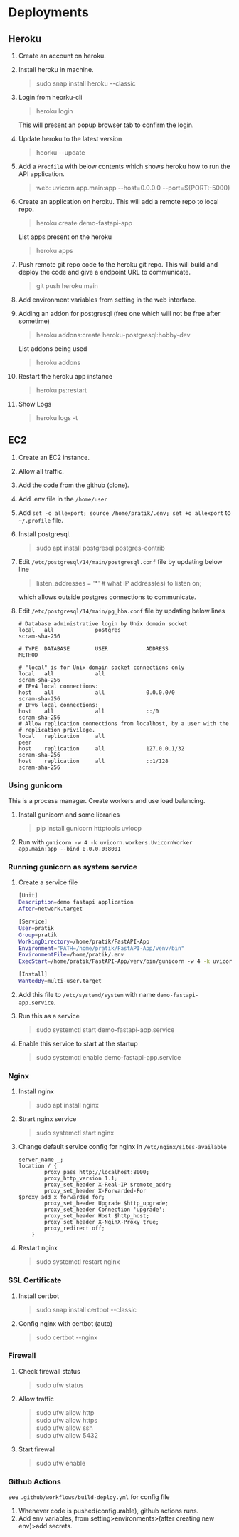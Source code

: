 # Deployments

## Heroku

1. Create an account on heroku.
2. Install heroku in machine.
    > sudo snap install heroku --classic
3. Login from heorku-cli

    > heroku login

    This will present an popup browser tab to confirm the login.

4. Update heroku to the latest version
    > heorku --update
5. Add a `Procfile` with below contents which shows heroku how to run the API application.

    > web: uvicorn app.main:app --host=0.0.0.0 --port=${PORT:-5000}

6. Create an application on heroku. This will add a remote repo to local repo.

    > heroku create demo-fastapi-app<br>

    List apps present on the heroku

    > heroku apps

7. Push remote git repo code to the heroku git repo. This will build and deploy the code and give a endpoint URL to communicate.
    > git push heroku main
8. Add environment variables from setting in the web interface.
9. Adding an addon for postgresql (free one which will not be free after sometime)

    > heroku addons:create heroku-postgresql:hobby-dev

    List addons being used

    > heroku addons

10. Restart the heroku app instance

    > heroku ps:restart

11. Show Logs
    > heroku logs -t

## EC2

1. Create an EC2 instance.
2. Allow all traffic.
3. Add the code from the github (clone).
4. Add .env file in the `/home/user`
5. Add `set -o allexport; source /home/pratik/.env; set +o allexport` to `~/.profile` file.
6. Install postgresql.
    > sudo apt install postgresql postgres-contrib
7. Edit `/etc/postgresql/14/main/postgresql.conf` file by updating below line

    > listen_addresses = '\*' # what IP address(es) to listen on;

    which allows outside postgres connections to communicate.

8. Edit `/etc/postgresql/14/main/pg_hba.conf` file by updating below lines

    ```
    # Database administrative login by Unix domain socket
    local   all             postgres                                scram-sha-256

    # TYPE  DATABASE        USER            ADDRESS                 METHOD

    # "local" is for Unix domain socket connections only
    local   all             all                                     scram-sha-256
    # IPv4 local connections:
    host    all             all             0.0.0.0/0               scram-sha-256
    # IPv6 local connections:
    host    all             all             ::/0                    scram-sha-256
    # Allow replication connections from localhost, by a user with the
    # replication privilege.
    local   replication     all                                     peer
    host    replication     all             127.0.0.1/32            scram-sha-256
    host    replication     all             ::1/128                 scram-sha-256
    ```

### Using gunicorn

This is a process manager. Create workers and use load balancing.

1. Install gunicorn and some libraries
    > pip install gunicorn httptools uvloop
2. Run with `gunicorn -w 4 -k uvicorn.workers.UvicornWorker app.main:app --bind 0.0.0.0:8001`

### Running gunicorn as system service

1. Create a service file

    ```bash
    [Unit]
    Description=demo fastapi application
    After=network.target

    [Service]
    User=pratik
    Group=pratik
    WorkingDirectory=/home/pratik/FastAPI-App
    Environment="PATH=/home/pratik/FastAPI-App/venv/bin"
    EnvironmentFile=/home/pratik/.env
    ExecStart=/home/pratik/FastAPI-App/venv/bin/gunicorn -w 4 -k uvicorn.workers.UvicornWorker app.main:app --bind 0.0.0.0:8000

    [Install]
    WantedBy=multi-user.target
    ```

2. Add this file to `/etc/systemd/system` with name `demo-fastapi-app.service`.
3. Run this as a service
    > sudo systemctl start demo-fastapi-app.service
4. Enable this service to start at the startup
    > sudo systemctl enable demo-fastapi-app.service

### Nginx

1. Install nginx
    > sudo apt install nginx
2. Strart nginx service
    > sudo systemctl start nginx
3. Change default service config for nginx in `/etc/nginx/sites-available`
    ```
    server_name _;
    location / {
            proxy_pass http://localhost:8000;
            proxy_http_version 1.1;
            proxy_set_header X-Real-IP $remote_addr;
            proxy_set_header X-Forwarded-For $proxy_add_x_forwarded_for;
            proxy_set_header Upgrade $http_upgrade;
            proxy_set_header Connection 'upgrade';
            proxy_set_header Host $http_host;
            proxy_set_header X-NginX-Proxy true;
            proxy_redirect off;
        }
    ```
4. Restart nginx
    > sudo systemctl restart nginx

### SSL Certificate

1. Install certbot
    > sudo snap install certbot --classic
2. Config nginx with certbot (auto)
    > sudo certbot --nginx

### Firewall

1. Check firewall status
    > sudo ufw status
2. Allow traffic

    > sudo ufw allow http <br>
    > sudo ufw allow https <br>
    > sudo ufw allow ssh <br>
    > sudo ufw allow 5432 <br>

3. Start firewall
    > sudo ufw enable


### Github Actions

see `.github/workflows/build-deploy.yml` for config file

1. Whenever code is pushed(configurable), github actions runs.
2. Add env variables, from setting>environments>(after creating new env)>add secrets.

